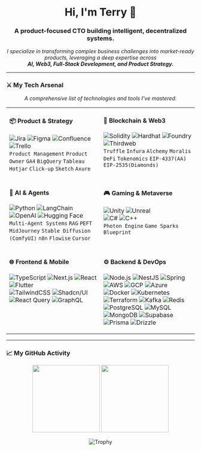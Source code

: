 
<h1 align="center">Hi, I'm Terry 👋</h1>
<h3 align="center">A product-focused CTO building intelligent, decentralized systems.</h3>

<p align="center">
  <em>I specialize in transforming complex business challenges into market-ready products, leveraging a deep expertise across
  <br><strong>AI, Web3, Full-Stack Development, and Product Strategy.</strong></em>
</p>

---

### ⚔️ My Tech Arsenal

<p align="center">
  <em>A comprehensive list of technologies and tools I've mastered.</em>
</p>

<table width="100%">
  <tr>
    <td width="50%" valign="top">
      <h4>📦 Product & Strategy</h4>
      <p>
        <img src="https://img.shields.io/badge/Jira-0052CC?style=for-the-badge&logo=jira&logoColor=white" alt="Jira">
        <img src="https://img.shields.io/badge/Figma-F24E1E?style=for-the-badge&logo=figma&logoColor=white" alt="Figma">
        <img src="https://img.shields.io/badge/Confluence-172B4D?style=for-the-badge&logo=confluence&logoColor=white" alt="Confluence">
        <img src="https://img.shields.io/badge/Trello-0052CC?style=for-the-badge&logo=trello&logoColor=white" alt="Trello">
        <br>
        <code>Product Management</code> <code>Product Owner</code> <code>GA4</code> <code>BigQuery</code> <code>Tableau</code> <code>Hotjar</code> <code>Click-up</code> <code>Sketch</code> <code>Axure</code>
      </p>
    </td>
    <td width="50%" valign="top">
      <h4>🔗 Blockchain & Web3</h4>
      <p>
        <img src="https://img.shields.io/badge/Solidity-363636?style=for-the-badge&logo=solidity&logoColor=white" alt="Solidity">
        <img src="https://img.shields.io/badge/Hardhat-2A3459?style=for-the-badge" alt="Hardhat">
        <img src="https://img.shields.io/badge/Foundry-333333?style=for-the-badge" alt="Foundry">
        <img src="https://img.shields.io/badge/Thirdweb-0f0f0f?style=for-the-badge&logo=thirdweb&logoColor=white" alt="Thirdweb">
        <br>
        <code>Truffle</code> <code>Infura</code> <code>Alchemy</code> <code>Moralis</code> <code>DeFi</code> <code>Tokenomics</code> <code>EIP-4337(AA)</code> <code>EIP-2535(Diamonds)</code>
      </p>
    </td>
  </tr>
  <tr>
    <td width="50%" valign="top">
      <h4>🤖 AI & Agents</h4>
      <p>
        <img src="https://img.shields.io/badge/Python-3776AB?style=for-the-badge&logo=python&logoColor=white" alt="Python">
        <img src="https://img.shields.io/badge/LangChain-00865D?style=for-the-badge" alt="LangChain">
        <img src="https://img.shields.io/badge/OpenAI-412991?style=for-the-badge&logo=openai&logoColor=white" alt="OpenAI">
        <img src="https://img.shields.io/badge/Hugging%20Face-FFD21E?style=for-the-badge&logo=huggingface&logoColor=black" alt="Hugging Face">
        <br>
        <code>Multi-Agent Systems</code> <code>RAG</code> <code>PEFT</code> <code>MidJourney</code> <code>Stable Diffusion (ComfyUI)</code> <code>n8n</code> <code>Flowise</code> <code>Cursor</code>
      </p>
    </td>
    <td width="50%" valign="top">
      <h4>🎮 Gaming & Metaverse</h4>
      <p>
        <img src="https://img.shields.io/badge/Unity-FFFFFF?style=for-the-badge&logo=unity&logoColor=black" alt="Unity">
        <img src="https://img.shields.io/badge/Unreal%20Engine-313131?style=for-the-badge&logo=unrealengine&logoColor=white" alt="Unreal">
        <br>
        <img src="https://img.shields.io/badge/C%23-239120?style=for-the-badge&logo=c-sharp&logoColor=white" alt="C#">
        <img src="https://img.shields.io/badge/C%2B%2B-00599C?style=for-the-badge&logo=c%2B%2B&logoColor=white" alt="C++">
        <br>
        <code>Photon Engine</code> <code>Game Sparks</code> <code>Blueprint</code>
      </p>
    </td>
  </tr>
  <tr>
    <td width="50%" valign="top">
      <h4>🌐 Frontend & Mobile</h4>
      <p>
        <img src="https://img.shields.io/badge/TypeScript-3178C6?style=for-the-badge&logo=typescript&logoColor=white" alt="TypeScript">
        <img src="https://img.shields.io/badge/Next.js-000000?style=for-the-badge&logo=next.js&logoColor=white" alt="Next.js">
        <img src="https://img.shields.io/badge/React-61DAFB?style=for-the-badge&logo=react&logoColor=black" alt="React">
        <img src="https://img.shields.io/badge/Flutter-02569B?style=for-the-badge&logo=flutter&logoColor=white" alt="Flutter">
        <br>
        <img src="https://img.shields.io/badge/Tailwind%20CSS-06B6D4?style=for-the-badge&logo=tailwindcss&logoColor=white" alt="TailwindCSS">
        <img src="https://img.shields.io/badge/Shadcn%2FUI-000000?style=for-the-badge" alt="Shadcn/UI">
        <img src="https://img.shields.io/badge/React%20Query-FF4154?style=for-the-badge&logo=reactquery&logoColor=white" alt="React Query">
        <img src="https://img.shields.io/badge/GraphQL-E10098?style=for-the-badge&logo=graphql&logoColor=white" alt="GraphQL">
      </p>
    </td>
    <td width="50%" valign="top">
      <h4>⚙️ Backend & DevOps</h4>
      <p>
        <img src="https://img.shields.io/badge/Node.js-339933?style=for-the-badge&logo=node.js&logoColor=white" alt="Node.js">
        <img src="https://img.shields.io/badge/NestJS-E0234E?style=for-the-badge&logo=nestjs&logoColor=white" alt="NestJS">
        <img src="https://img.shields.io/badge/Spring-6DB33F?style=for-the-badge&logo=spring&logoColor=white" alt="Spring">
        <img src="https://img.shields.io/badge/Amazon%20AWS-232F3E?style=for-the-badge&logo=amazonaws&logoColor=white" alt="AWS">
        <img src="https://img.shields.io/badge/Google%20Cloud-4285F4?style=for-the-badge&logo=googlecloud&logoColor=white" alt="GCP">
        <img src="https://img.shields.io/badge/Azure-0078D4?style=for-the-badge&logo=microsoftazure&logoColor=white" alt="Azure">
        <br>
        <img src="https://img.shields.io/badge/Docker-2496ED?style=for-the-badge&logo=docker&logoColor=white" alt="Docker">
        <img src="https://img.shields.io/badge/Kubernetes-326CE5?style=for-the-badge&logo=kubernetes&logoColor=white" alt="Kubernetes">
        <img src="https://img.shields.io/badge/Terraform-7B42BC?style=for-the-badge&logo=terraform&logoColor=white" alt="Terraform">
        <img src="https://img.shields.io/badge/Kafka-231F20?style=for-the-badge&logo=apachekafka&logoColor=white" alt="Kafka">
        <img src="https://img.shields.io/badge/Redis-DC382D?style=for-the-badge&logo=redis&logoColor=white" alt="Redis">
        <br>
        <img src="https://img.shields.io/badge/PostgreSQL-4169E1?style=for-the-badge&logo=postgresql&logoColor=white" alt="PostgreSQL">
        <img src="https://img.shields.io/badge/MySQL-4479A1?style=for-the-badge&logo=mysql&logoColor=white" alt="MySQL">
        <img src="https://img.shields.io/badge/MongoDB-47A248?style=for-the-badge&logo=mongodb&logoColor=white" alt="MongoDB">
        <img src="https://img.shields.io/badge/Supabase-3ECF8E?style=for-the-badge&logo=supabase&logoColor=white" alt="Supabase">
        <br>
        <img src="https://img.shields.io/badge/Prisma-2D3748?style=for-the-badge&logo=prisma&logoColor=white" alt="Prisma">
        <img src="https://img.shields.io/badge/Drizzle-C5F74F?style=for-the-badge" alt="Drizzle">
      </p>
    </td>
  </tr>
</table>

---

### 📈 My GitHub Activity

<p align="center">
  <img height="180em" src="https://github-readme-stats.vercel.app/api?username=fysoul17&show_icons=true&theme=tokyonight&include_all_commits=true&count_private=true"/>
  <img height="180em" src="https://github-readme-stats.vercel.app/api/top-langs/?username=fysoul17&layout=compact&langs_count=8&theme=tokyonight"/>
</p>
<p align="center">
  <img src="https://github-profile-trophy.vercel.app/?username=fysoul17&theme=tokyonight&row=1&column=7" alt="Trophy" />
</p>
